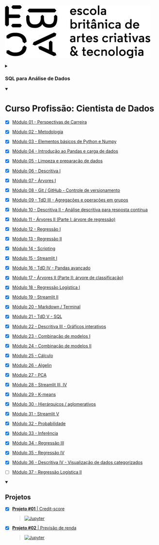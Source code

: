 [![](https://raw.githubusercontent.com/marciolws/Curso_EBAC_Cientista_de_Dados/refs/heads/main/EBAC-media-utils/logo/newebac_logo_black_half.png)](https://github.com/marciolws/Curso_EBAC_Cientista_de_Dados)

<details><summary><h3>SQL para Análise de Dados</h3></summary>

- [x] [Módulo 1 - Base de dados & Linguagem SQL](link do modulo)
- [x] [Módulo 2 - Trabalhando com Tabelas](link do modulo)
- [x] [Módulo 3 - Selecionando & Ordenando](link do modulo)
- [x] [Módulo 4 - Filtrando & Seleção Condicional](link do modulo)
- [x] [Módulo 5 - Agregações](link do modulo)
- [x] [Módulo 6 - Trabalhando com Múltiplas Tabelas](hlink do modulo)
- [x] [Módulo 7 - SQL Avançado](link do modulo)
- [x] [Módulo 8 - Projeto Final](link do modulo)
  > [![Jupyter](link do modulo)

</details>

<details open>
  <summary>
    <h1>Curso Profissão: Cientista de Dados</h1>
  </summary>

- [x] [Módulo 01 - Perspectivas de Carreira]()

- [x] [Módulo 02 - Metodologia]()

- [x] [Módulo 03 - Elementos básicos de Python e Numpy](https://github.com/marciolws/Curso_EBAC_Cientista_de_Dados/tree/main/Módulo%2003%20-%20Elementos%20básicos%20de%20Python%20e%20Numpy)

- [x] [Módulo 04 - Introdução ao Pandas e carga de dados](https://github.com/marciolws/Curso_EBAC_Cientista_de_Dados/tree/main/Módulo%2004%20-%20Introdução%20ao%20Pandas%20e%20carga%20de%20dados)

- [x] [Módulo 05 - Limpeza e preparação de dados](https://github.com/marciolws/Curso_EBAC_Cientista_de_Dados/tree/main/Módulo%2005%20-%20Limpeza%20e%20preparação%20de%20dados)

- [x] [Módulo 06 - Descritiva I](https://github.com/marciolws/Curso_EBAC_Cientista_de_Dados/tree/main/Módulo%2006%20-%20Descritiva%20I)

- [x] [Módulo 07 - Árvores I](https://github.com/marciolws/Curso_EBAC_Cientista_de_Dados/tree/main/Módulo%2007%20-%20Árvores%20I)

- [x] [Módulo 08 - Git / GitHub - Controle de versionamento](https://github.com/marciolws/Curso_EBAC_Cientista_de_Dados/tree/main/Módulo%2008%20-%20Git%20%3A%20GitHub%20-%20Controle%20de%20versionamento)

- [x] [Módulo 09 - TdD III - Agregações e operações em grupos](https://github.com/marciolws/Curso_EBAC_Cientista_de_Dados/tree/main/Módulo%2009%20-%20TdD%20III%20-%20Agregações%20e%20operações%20em%20grupos)

- [x] [Módulo 10 - Descritiva II - Análise descritiva para resposta contínua](https://github.com/marciolws/Curso_EBAC_Cientista_de_Dados/tree/main/Módulo%2010%20-%20Descritiva%20II%20-%20Análise%20descritiva%20para%20resposta%20contínua)

- [x] [Módulo 11 - Árvores II (Parte I: árvore de regressão)](https://github.com/marciolws/Curso_EBAC_Cientista_de_Dados/tree/main/Módulo%2011%20-%20Árvores%20II%20(Parte%20I-%20árvore%20de%20regressão))

- [x] [Módulo 12 - Regressão I](https://github.com/marciolws/Curso_EBAC_Cientista_de_Dados/tree/main/Módulo%2012%20-%20Regressão%20I)

- [x] [Módulo 13 - Regressão II](https://github.com/marciolws/Curso_EBAC_Cientista_de_Dados/tree/main/Módulo%2013%20-%20Regressão%20II)

- [x] [Módulo 14 - Scripting](https://github.com/marciolws/Curso_EBAC_Cientista_de_Dados/tree/main/Módulo%2014%20-%20Scripting)

- [x] [Módulo 15 - Streamlit I](https://github.com/marciolws/Curso_EBAC_Cientista_de_Dados/tree/main/Módulo%2015%20-%20Streamlit%20I)

- [x] [Módulo 16 - TdD IV - Pandas avançado]()

- [x] [Módulo 17 - Árvores II (Parte II: árvore de classificação)](https://github.com/marciolws/Curso_EBAC_Cientista_de_Dados/tree/main/Módulo%2017%20-%20Árvores%20II%20(Parte%20II-%20árvore%20de%20classificação))

- [x] [Módulo 18 - Regressão Logística I](https://github.com/marciolws/Curso_EBAC_Cientista_de_Dados/tree/main/Módulo%2018%20-%20Regressão%20Logística%20I)

- [x] [Módulo 19 - Streamlit II](https://github.com/marciolws/Curso_EBAC_Cientista_de_Dados/tree/main/Módulo%2019%20-%20Streamlit%20II)

- [x] [Módulo 20 - Markdown / Terminal](https://github.com/marciolws/Curso_EBAC_Cientista_de_Dados/tree/main/Módulo%2020%20-%20Markdown%20-%20Terminal)
  
- [x] [Módulo 21 - TdD V - SQL](https://github.com/marciolws/Curso_EBAC_Cientista_de_Dados/tree/main/Módulo%2021%20-%20TdD%20V%20-%20SQL)

- [x] [Módulo 22 - Descritiva III - Gráficos interativos](https://github.com/marciolws/Curso_EBAC_Cientista_de_Dados/tree/main/Módulo%2022%20-%20Descritiva%20III%20-%20Gráficos%20interativos)
  
- [x] [Módulo 23 - Combinação de modelos I](https://github.com/marciolws/Curso_EBAC_Cientista_de_Dados/tree/main/Módulo%2023%20-%20Combinação%20de%20modelos%20I)
  
- [x] [Módulo 24 - Combinação de modelos II](https://github.com/marciolws/Curso_EBAC_Cientista_de_Dados/tree/main/Módulo%2024%20-%20Combinação%20de%20modelos%20II)

- [x] [Módulo 25 - Cálculo](https://github.com/marciolws/Curso_EBAC_Cientista_de_Dados/tree/main/Módulo%2025%20-%20Cálculo)

- [x] [Módulo 26 - Algelin](https://github.com/marciolws/Curso_EBAC_Cientista_de_Dados/tree/main/Módulo%2026%20-%20Álgebra%20Linear)

- [x] [Módulo 27 - PCA](https://github.com/marciolws/Curso_EBAC_Cientista_de_Dados/tree/main/Módulo%2027%20-%20PCA%20)

- [x] [Módulo 28 - Streamlit III, IV](https://github.com/marciolws/Curso_EBAC_Cientista_de_Dados/tree/main/Módulo%2028%20-%20Streamlit%20III%20e%20IV)

- [x] [Módulo 29 - K-means](https://github.com/marciolws/Curso_EBAC_Cientista_de_Dados/tree/main/Módulo%2029%20-%20K-means)

- [x] [Módulo 30 - Hierárquicos / aglomerativos](https://github.com/marciolws/Curso_EBAC_Cientista_de_Dados/tree/main/Módulo%2030%20-%20Hierárquicos%20aglomerativos)

- [x] [Módulo 31 - Streamlit V]()

- [x] [Módulo 32 - Probabilidade]()

- [x] [Módulo 33 - Inferência]()

- [x] [Módulo 34 - Regressão III]()

- [x] [Módulo 35 - Regressão IV]()

- [x] [Módulo 36 - Descritiva IV - Visualização de dados categorizados]()

- [ ] [Módulo 37 - Regressão Logística II]()

<details open>
  <summary>
    <h2>Projetos</h2>
  </summary>

- [x] [**Projeto #01** | Credit-score](https://github.com/marciolws/Projeto_Credit_Score)
  > [![Jupyter](https://img.shields.io/badge/Jupyter-F37626.svg?&logo=Jupyter&logoColor=white)](https://github.com/marciolws/Projeto_Credit_Score/blob/main/Projeto_01-Clasificacao_de_credito-MsL.ipynb)

- [x] [**Projeto #02** | Previsão de renda](https://github.com/marciolws/Projeto_Previsao_de_Renda)
  > [![Jupyter](https://img.shields.io/badge/Jupyter-F37626.svg?&logo=Jupyter&logoColor=white)](https://github.com/marciolws/Projeto_Previsao_de_Renda/blob/main/Previsao_de_renda.ipynb)

</details>